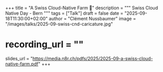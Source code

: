 +++
title = "A Swiss Cloud-Native Farm 🐄"
description = """
Swiss Cloud Native Day - Bern
"""
tags = ["Talk"]
draft = false
date = "2025-09-18T11:30:00+02:00"
author = "Clément Nussbaumer"
image = "/images/talks/2025-09-swiss-cnd-caricature.jpg"
# recording_url = ""
slides_url = "https://media.n8r.ch/pdfs/2025/2025-09-a-swiss-cloud-native-farm.pdf"
+++
